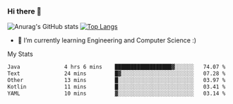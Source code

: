 ### Hi there 👋

![Anurag's GitHub stats](https://github-readme-stats.vercel.app/api?username=MatteoIorio11&show_icons=true&theme=dark) 
[![Top Langs](https://github-readme-stats.vercel.app/api/top-langs/?username=MatteoIorio11&theme=dark)](https://github.com/MatteoIorio11/github-readme-stats)

- 🌱 I’m currently learning Engineering and Computer Science :)

<!--
**MatteoIorio11/MatteoIorio11** is a ✨ _special_ ✨ repository because its `README.md` (this file) appears on your GitHub profile.

Here are some ideas to get you started:

- 🔭 I’m currently working on ...
- 🌱 I’m currently learning ...
- 👯 I’m looking to collaborate on ...
- 🤔 I’m looking for help with ...
- 💬 Ask me about ...
- 📫 How to reach me: ...
- 😄 Pronouns: ...
- ⚡ Fun fact: ...
-->
My Stats
<!--START_SECTION:waka-->

```txt
Java              4 hrs 6 mins    ██████████████████▓░░░░░░   74.07 %
Text              24 mins         █▓░░░░░░░░░░░░░░░░░░░░░░░   07.28 %
Other             13 mins         █░░░░░░░░░░░░░░░░░░░░░░░░   03.97 %
Kotlin            11 mins         █░░░░░░░░░░░░░░░░░░░░░░░░   03.41 %
YAML              10 mins         ▓░░░░░░░░░░░░░░░░░░░░░░░░   03.14 %
```

<!--END_SECTION:waka-->
